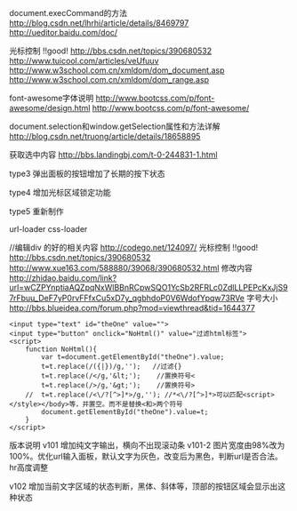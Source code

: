 document.execCommand的方法
http://blog.csdn.net/lhrhi/article/details/8469797
http://ueditor.baidu.com/doc/

光标控制
!!good! http://bbs.csdn.net/topics/390680532
http://www.tuicool.com/articles/veUfuuv
http://www.w3school.com.cn/xmldom/dom_document.asp
http://www.w3school.com.cn/xmldom/dom_range.asp

font-awesome字体说明
http://www.bootcss.com/p/font-awesome/design.html
http://www.bootcss.com/p/font-awesome/

document.selection和window.getSelection属性和方法详解
http://blog.csdn.net/truong/article/details/18658895

获取选中内容
http://bbs.landingbj.com/t-0-244831-1.html



type3 弹出面板的按钮增加了长期的按下状态

type4 增加光标区域锁定功能

type5 重新制作


url-loader
css-loader


//编辑div 的好的相关内容
http://codego.net/124097/
光标控制
!!good! http://bbs.csdn.net/topics/390680532
http://www.xue163.com/588880/39068/390680532.html
修改内容
http://zhidao.baidu.com/link?url=wCZPYnptiaAQZpqNxWlBBnRCpwSQO1YcSb2RFRLc0ZdlLLPEPcKxJjS97rFbuu_DeF7yP0rvFFfxCu5xD7y_qgbhdoP0V6WdofYpqw73RVe
字号大小
http://bbs.blueidea.com/forum.php?mod=viewthread&tid=1644377



~~~
<input type="text" id="theOne" value="">
<input type="button" onclick="NoHtml()" value="过滤html标签">
<script>
    function NoHtml(){
        var t=document.getElementById("theOne").value;
        t=t.replace(/({|})/g,'');   //过滤{}
        t=t.replace(/</g,'&lt;');    //置换符号<
        t=t.replace(/>/g,'&gt;');    //置换符号>
    //  t=t.replace(/<\/?[^>]*>/g,''); //*<\/?[^>]*>可以匹配<script></style></body>等，并置空。而不是替换<和>两个符号
        document.getElementById("theOne").value=t;
    }
</script>
~~~

版本说明
v101 增加纯文字输出，横向不出现滚动条
v101-2 图片宽度由98%改为100%。优化url输入面板，默认文字为灰色，改变后为黑色，判断url是否合法。hr高度调整

v102 增加当前文字区域的状态判断，黑体、斜体等，顶部的按钮区域会显示出这种状态

